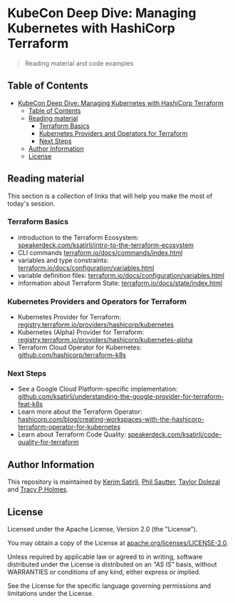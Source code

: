 # KubeCon Deep Dive: Managing Kubernetes with HashiCorp Terraform

> Reading material and code examples

## Table of Contents

- [KubeCon Deep Dive: Managing Kubernetes with HashiCorp Terraform](#kubecon-deep-dive-managing-kubernetes-with-hashicorp-terraform)
  - [Table of Contents](#table-of-contents)
  - [Reading material](#reading-material)
    - [Terraform Basics](#terraform-basics)
    - [Kubernetes Providers and Operators for Terraform](#kubernetes-providers-and-operators-for-terraform)
    - [Next Steps](#next-steps)
  - [Author Information](#author-information)
  - [License](#license)

## Reading material

This section is a collection of links that will help you make the most of today's session.

### Terraform Basics

* introduction to the Terraform Ecosystem: [speakerdeck.com/ksatirli/intro-to-the-terraform-ecosystem](https://speakerdeck.com/ksatirli/intro-to-the-terraform-ecosystem)
* CLI commands [terraform.io/docs/commands/index.html](https://www.terraform.io/docs/commands/index.html)
* variables and type constraints: [terraform.io/docs/configuration/variables.html](https://www.terraform.io/docs/configuration/variables.html#type-constraints)
* variable definition files: [terraform.io/docs/configuration/variables.html](https://www.terraform.io/docs/configuration/variables.html#variable-definitions-tfvars-files)
* information about Terraform State: [terraform.io/docs/state/index.html](https://www.terraform.io/docs/state/index.html)

### Kubernetes Providers and Operators for Terraform

* Kubernetes Provider for Terraform: [registry.terraform.io/providers/hashicorp/kubernetes](https://registry.terraform.io/providers/hashicorp/kubernetes)
* Kubernetes (Alpha) Provider for Terraform: [registry.terraform.io/providers/hashicorp/kubernetes-alpha](https://registry.terraform.io/providers/hashicorp/kubernetes-alpha)
* Terraform Cloud Operator for Kubernetes: [github.com/hashicorp/terraform-k8s](https://github.com/hashicorp/terraform-k8s)

### Next Steps

* See a Google Cloud Platform-specific implementation: [github.com/ksatirli/understanding-the-google-provider-for-terraform-feat-k8s](https://github.com/ksatirli/understanding-the-google-provider-for-terraform-feat-k8s)
* Learn more about the Terraform Operator: [hashicorp.com/blog/creating-workspaces-with-the-hashicorp-terraform-operator-for-kubernetes](https://www.hashicorp.com/blog/creating-workspaces-with-the-hashicorp-terraform-operator-for-kubernetes)
* Learn about Terraform Code Quality: [speakerdeck.com/ksatirli/code-quality-for-terraform](https://speakerdeck.com/ksatirli/code-quality-for-terraform)

## Author Information

This repository is maintained by [Kerim Satirli](https://github.com/ksatirli), [Phil Sautter](https://github.com/redeux), [Taylor Dolezal](https://github.com/onlydole) and [Tracy P Holmes](https://github.com/tracypholmes).

## License

Licensed under the Apache License, Version 2.0 (the "License").

You may obtain a copy of the License at [apache.org/licenses/LICENSE-2.0](http://www.apache.org/licenses/LICENSE-2.0).

Unless required by applicable law or agreed to in writing, software distributed under the License is distributed on an _"AS IS"_ basis, without WARRANTIES or conditions of any kind, either express or implied.

See the License for the specific language governing permissions and limitations under the License.
